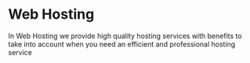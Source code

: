 <h1>Web Hosting</h1>
<p>In Web Hosting we provide high quality hosting services with benefits to take into account when you need an efficient and professional hosting service</p>
